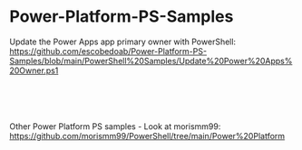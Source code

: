 # Power-Platform-PS-Samples

Update the Power Apps app primary owner with PowerShell: 
https://github.com/escobedoab/Power-Platform-PS-Samples/blob/main/PowerShell%20Samples/Update%20Power%20Apps%20Owner.ps1
<br><br><br><br><br>

Other Power Platform PS samples - Look at morismm99: https://github.com/morismm99/PowerShell/tree/main/Power%20Platform
